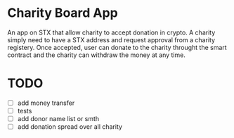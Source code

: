 # Charity Board App

An app on STX that allow charity to accept donation in crypto. A charity simply need to have a STX address and request approval from a charity registery. Once accepted, user can donate to the charity throught the smart contract and the charity can withdraw the money at any time.


# TODO
- [ ] add money transfer
- [ ] tests
- [ ] add donor name list or smth
- [ ] add donation spread over all charity